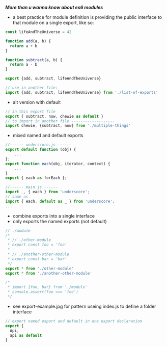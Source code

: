 ***More than u wanna know about es6 modules***
* a best practice for module definition is providing the public
interface to that module on a single export, like so:
```javascript
const lifeAndTheUniverse = 42

function add(a, b) {
  return a + b
}

function subtract(a, b) {
  return a - b
}

export {add, subtract, lifeAndTheUniverse}

// use in another file:
import {add, subtract, lifeAndTheUniverse} from './list-of-exports'
```
* alt version with default
```javascript
// in this export file
export { subtract, now, chewie as default }
// to import in another file -------------------
import chewie, {subtract, now} from './multiple-things'

```
* mixed named and default exports
```javascript
//------ underscore.js ------
export default function (obj) {
    ...
};
export function each(obj, iterator, context) {
    ...
}
export { each as forEach };

//------ main.js ------
import _, { each } from 'underscore';
// same as
import { each, default as _ } from 'underscore';
...
```

* combine exports into a single interface
* only exports the named exports (not default)
```javascript
// ./module
/*
 * // ./other-module
 * export const foo = 'foo'
 *
 * // ./another-other-module
 * export const bar = 'bar'
 */
export * from './other-module'
export * from './another-other-module'

/*
 * import {foo, bar} from './module'
 * console.assert(foo === 'foo')
 */
```

* see export-example.jpg for pattern useing index.js to define a folder interface


```javascript
// export named export and default in one export declaration
export {
  Api,
  api as default
}
```
